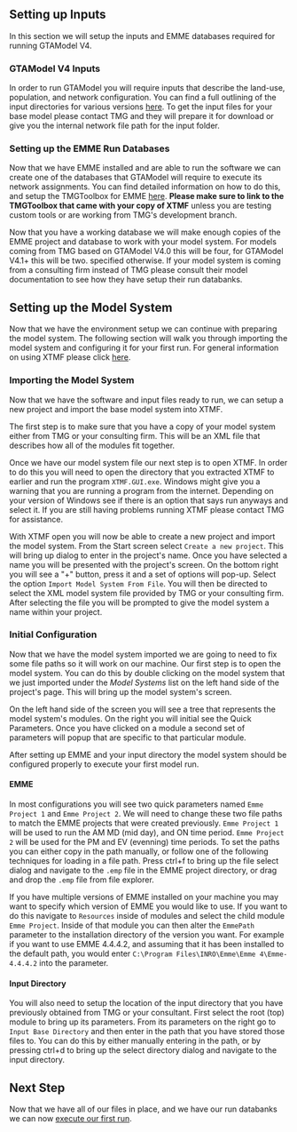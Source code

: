 ## Setting up Inputs

In this section we will setup the inputs and EMME databases required for running GTAModel V4.

### GTAModel V4 Inputs

In order to run GTAModel you will require inputs that describe the land-use, population, and network configuration.
You can find a full outlining of the input directories for various versions
[here](../InputDirectory/index.md).  To get the input files for your base model
please contact TMG and they will prepare it for download or give you the internal network file path for the input folder.

### Setting up the EMME Run Databases

Now that we have EMME installed and are able to run the software we can create one of the databases that GTAModel will require to execute its network assignments.  You can
find detailed information on how to do this, and setup the TMGToolbox for EMME [here](../Network/emme_project_setup.md).  **Please make sure to link to the TMGToolbox that
came with your copy of XTMF** unless you are testing custom tools or are working from TMG's development branch.

Now that you have a working database we will make enough copies of the EMME project and database to work with your model system.
For models coming from TMG based on GTAModel V4.0 this will be four, for GTAModel V4.1+ this will be two.
specified otherwise.  If your model system is coming from a consulting firm instead of TMG please consult their
model documentation to see how they have setup their run databanks.

## Setting up the Model System

Now that we have the environment setup we can continue with preparing the model system.  The following section
will walk you through importing the model system and configuring it for your first run.  For general information
on using XTMF please click [here](../../../xtmf/getting_familiar_with_xtmf.md).


### Importing the Model System

Now that we have the software and input files ready to run, we can setup a new project and import the base model system
into XTMF.

The first step is to make sure that you have a copy of your model system either from TMG or your consulting firm.
This will be an XML file that describes how all of the modules fit together.

Once we have our model system file our next step is to open XTMF.  In order to do this you will need to open
the directory that you extracted XTMF to earlier and run the program `XTMF.GUI.exe`.  Windows might give you
a warning that you are running a program from the internet.  Depending on your version of Windows see if there
is an option that says run anyways and select it.  If you are still having problems running XTMF please
contact TMG for assistance.

With XTMF open you will now be able to create a new project and import the model system.  From the Start
screen select `Create a new project`.  This will bring up dialog to enter in the project's name.  Once you
have selected a name you will be presented with the project's screen.  On the bottom right you will see a "+"
button, press it and a set of options will pop-up.  Select the option `Import Model System From File`.  You will
then be directed to select the XML model system file provided by TMG or your consulting firm.  After selecting the file
you will be prompted to give the model system a name within your project.

### Initial Configuration

Now that we have the model system imported we are going to need to fix some file paths so it will work
on our machine. Our first step is to open the model system.  You can do this by double clicking on the
model system that we just imported under the *Model Systems* list on the left hand side of the project's page.
This will bring up the model system's screen.

On the left hand side of the screen you will see a tree that represents the model system's modules.  On the right
you will initial see the Quick Parameters. Once you have clicked on a module a second set of parameters will popup
that are specific to that particular module.

After setting up EMME and your input directory the model system should be configured properly to execute your
first model run.

#### EMME

In most configurations you will see two quick parameters named `Emme Project 1` and
`Emme Project 2`.  We will need to change these two file paths to match the EMME projects that were created previously.
`Emme Project 1` will be used to run the AM MD (mid day), and ON time period. `Emme Project 2` will be used for the PM
and EV (evenning) time periods.  To set the paths you can either copy in the path manually, or follow one of the following
techniques for loading in a file path.  Press ctrl+f to bring up the file select dialog and navigate to the `.emp` file
in the EMME project directory, or drag and drop the `.emp` file from file explorer.

If you have multiple versions of EMME installed on your machine you may want to specify which version of EMME you would like
to use.  If you want to do this navigate to `Resources` inside of modules and select the child module `Emme Project`.
Inside of that module you can then alter the `EmmePath` parameter to the installation directory of the version you want.
For example if you want to use EMME 4.4.4.2, and assuming that it has been installed to the default path, you would enter
`C:\Program Files\INRO\Emme\Emme 4\Emme-4.4.4.2` into the parameter.

#### Input Directory

You will also need to setup the location of the input directory that you have previously obtained from TMG or your
consultant.  First select the root (top) module to bring up its parameters.  From its parameters on the right go to
`Input Base Directory` and then enter in the path that you have stored those files to.  You can do this by either
manually entering in the path, or by pressing ctrl+d to bring up the select directory dialog and navigate to the
input directory.

## Next Step

Now that we have all of our files in place, and we have our run databanks we can now [execute our first run](executing_a_run.md).